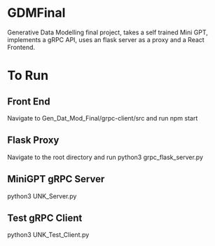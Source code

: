 # GDMFinal
Generative Data Modelling final project, takes a self trained Mini GPT, implements a gRPC API, uses an flask server as a proxy and a React Frontend.

# To Run
## Front End
Navigate to Gen_Dat_Mod_Final/grpc-client/src and run npm start

## Flask Proxy
Navigate to the root directory and run python3 grpc_flask_server.py

## MiniGPT gRPC Server
python3 UNK_Server.py

## Test gRPC Client
python3 UNK_Test_Client.py


